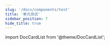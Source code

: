 ```yaml
---
slug: '/docs/components/test'
title: '单元测试'
sidebar_position: 7
hide_title: true
---
```


import DocCardList from '@theme/DocCardList';

<DocCardList />